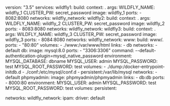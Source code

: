 version: "3.5"
services:
  wildfly1:
    build:
        context: .
        args:
          WILDFLY_NAME: wildfly_1
          CLUSTER_PW: secret_password
    image: wildfly_1
    ports:
    - 8082:8080
    networks:
      wildfly_network:
  wildfly2:
    build:
        context: .
        args:
          WILDFLY_NAME: wildfly_2
          CLUSTER_PW: secret_password
    image: wildfly_2
    ports:
    - 8083:8080
    networks:
      wildfly_network:
  wildfly3:
    build:
        context: .
        args:
          WILDFLY_NAME: wildfly_3
          CLUSTER_PW: secret_password
    image: wildfly_3
    ports:
    - 8084:8080
    networks:
      wildfly_network:
  www:
    build: www/.
    ports:
        - "80:80"
    volumes:
        - ./www:/var/www/html
    links:
        - db
    networks:
        - default
  db:
    image: mysql:8.0
    ports:
        - "3306:3306"
    command: --default-authentication-plugin=mysql_native_password
    environment:
        MYSQL_DATABASE: dbname
        MYSQL_USER: admin
        MYSQL_PASSWORD: test
        MYSQL_ROOT_PASSWORD: test
    volumes:
        - ./dump:/docker-entrypoint-initdb.d
        - ./conf:/etc/mysql/conf.d
        - persistent:/var/lib/mysql
    networks:
        - default
  phpmyadmin:
    image: phpmyadmin/phpmyadmin
    links:
        - db:db
    ports:
        - 8000:80
    environment:
        MYSQL_USER: admin
        MYSQL_PASSWORD: test
        MYSQL_ROOT_PASSWORD: test
volumes:
  persistent:


networks:
  wildfly_network:
    ipam:
      driver: default
